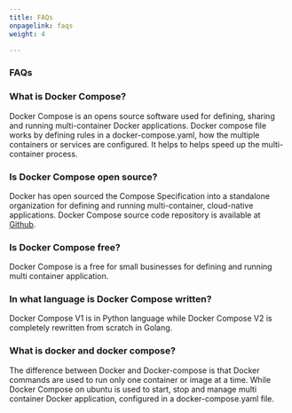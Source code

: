 ```yaml
---
title: FAQs
onpagelink: faqs
weight: 4

---
```


### **FAQs**

### What is Docker Compose?
Docker Compose is an opens source software used for defining, sharing and running multi-container Docker applications. Docker compose file works by defining rules in a docker-compose.yaml, how the multiple containers or services are configured. It helps to helps speed up the multi-container process.
### Is Docker Compose open source?
Docker has open sourced the Compose Specification into a standalone organization for defining and running multi-container, cloud-native applications. Docker Compose source code repository is available at [Github](https://github.com/docker/compose).
### Is Docker Compose free?
Docker Compose is a free for small businesses for defining and running multi container application. 
### In what language is Docker Compose written?
Docker Compose V1 is in Python language while Docker Compose V2 is completely rewritten from scratch in Golang. 
### What is docker and docker compose?
The difference between Docker and Docker-compose is that Docker commands are used to run only one container or image at a time. While Docker Compose on ubuntu is used to start, stop and manage multi container Docker application, configured in a docker-compose.yaml file.